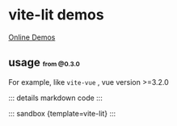 # vite-lit demos

[Online Demos](https://sandpack-vue3.js-bridge.com/?path=/docs/presets-template--vite-lit)

## usage <small style="font-size: 12px; color: var(--vp-c-green);">from @0.3.0</small>

For example, like `vite-vue` , vue version >=3.2.0

<script setup>
import vitelit from '../codes/vite-templates/vite-lit.ts';
</script>

::: details markdown code
<CodePanel :value="vitelit" />
:::

::: sandbox {template=vite-lit}
:::
